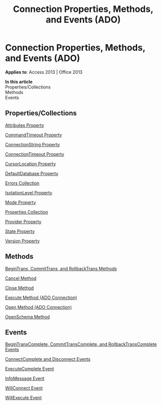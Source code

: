 ﻿---
title: Connection Properties, Methods, and Events (ADO)
TOCTitle: Properties, Methods, and Events
ms:assetid: e78329a4-0b90-9ae5-f3d7-e56815a396fd
ms:mtpsurl: https://msdn.microsoft.com/library/JJ250174(v=office.15)
ms:contentKeyID: 48548407
ms.date: 09/18/2015
mtps_version: v=office.15
---

# Connection Properties, Methods, and Events (ADO)


**Applies to**: Access 2013 | Office 2013

**In this article**  
Properties/Collections  
Methods  
Events  

## Properties/Collections

[Attributes Property](attributes-property-ado.md)

[CommandTimeout Property](commandtimeout-property-ado.md)

[ConnectionString Property](connectionstring-property-ado.md)

[ConnectionTimeout Property](connectiontimeout-property-ado.md)

[CursorLocation Property](cursorlocation-property-ado.md)

[DefaultDatabase Property](defaultdatabase-property-ado.md)

[Errors Collection](errors-collection-ado.md)

[IsolationLevel Property](isolationlevel-property-ado.md)

[Mode Property](mode-property-ado.md)

[Properties Collection](properties-collection-ado.md)

[Provider Property](provider-property-ado.md)

[State Property](state-property-ado.md)

[Version Property](version-property-ado.md)

## Methods

[BeginTrans, CommitTrans, and RollbackTrans Methods](begintrans-committrans-and-rollbacktrans-methods-ado.md)

[Cancel Method](cancel-method-ado.md)

[Close Method](close-method-ado.md)

[Execute Method (ADO Connection)](https://msdn.microsoft.com/library/jj249832\(v=office.15\))

[Open Method (ADO Connection)](open-method-ado-connection.md)

[OpenSchema Method](openschema-method-ado.md)

## Events

[BeginTransComplete, CommitTransComplete, and RollbackTransComplete Events](begintranscomplete-committranscomplete-and-rollbacktranscomplete-events-ado.md)

[ConnectComplete and Disconnect Events](connectcomplete-and-disconnect-events-ado.md)

[ExecuteComplete Event](executecomplete-event-ado.md)

[InfoMessage Event](infomessage-event-ado.md)

[WillConnect Event](willconnect-event-ado.md)

[WillExecute Event](willexecute-event-ado.md)

